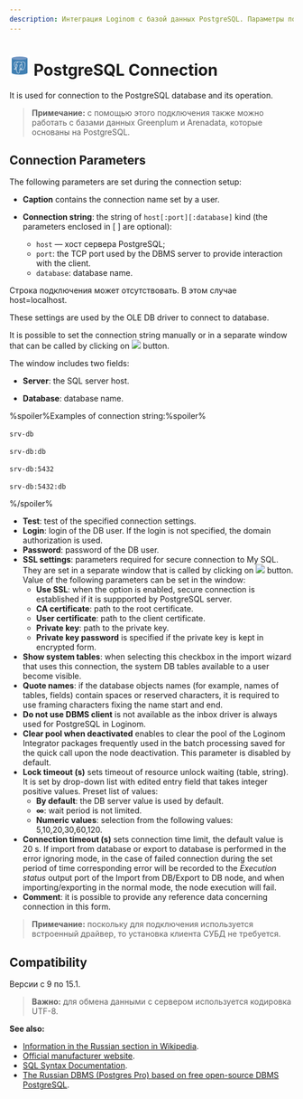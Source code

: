 ```yaml
---
description: Интеграция Loginom с базой данных PostgreSQL. Параметры подключения. Совместимость.
---
```

# ![ ](./../../../images/icons/common/data-sources/db-postgres_default.svg) PostgreSQL Connection

It is used for connection to the PostgreSQL database and its operation.

> **Примечание:** с помощью этого подключения также можно работать с базами данных Greenplum и Arenadata, которые основаны на PostgreSQL.

## Connection Parameters

The following parameters are set during the connection setup:

* **Caption** contains the connection name set by a user.
* **Connection string**: the string of `host[:port][:database]` kind (the parameters enclosed in [ ] are optional):

   * `host` — хост сервера PostgreSQL;
   * `port`: the TCP port used by the DBMS server to provide interaction with the client.
   * `database`: database name.

Строка подключения может отсутствовать. В этом случае host=localhost.

These settings are used by the OLE DB driver to connect to database.

It is possible to set the connection string manually or in a separate window that can be called by clicking on ![ ](./../../../images/extjs-theme/form/open-trigger/open-trigger_default.svg) button.

The window includes two fields:

* **Server**: the SQL server host.

* **Database**: database name.

%spoiler%Examples of connection string:%spoiler%

`srv-db`

`srv-db:db`

`srv-db:5432`

`srv-db:5432:db`

%/spoiler%

* **Test**: test of the specified connection settings.
* **Login**: login of the DB user. If the login is not specified, the domain authorization is used.
* **Password**: password of the DB user.
* **SSL settings**: parameters required for secure connection to My SQL. They are set in a separate window that is called by clicking on ![ ](./../../../images/extjs-theme/form/open-trigger/open-trigger_default.svg) button. Value of the following parameters can be set in the window:
   * **Use SSL**: when the option is enabled, secure connection is established if it is suppported by PostgreSQL server.
   * **CA certificate**: path to the root certificate.
   * **User certificate**: path to the client certificate.
   * **Private key**: path to the private key.
   * **Private key password** is specified if the private key is kept in encrypted form.
* **Show system tables**: when selecting this checkbox in the import wizard that uses this connection, the system DB tables available to a user become visible.
* **Quote names**: if the database objects names (for example, names of tables, fields) contain spaces or reserved characters, it is required to use framing characters fixing the name start and end.
* **Do not use DBMS client** is not available as the inbox driver is always used for PostgreSQL in Loginom.
* **Clear pool when deactivated** enables to clear the pool of the Loginom Integrator packages frequently used in the batch processing saved for the quick call upon the node deactivation. This parameter is disabled by default.
* **Lock timeout (s)** sets timeout of resource unlock waiting (table, string). It is set by drop-down list with edited entry field that takes integer positive values. Preset list of values:
   * **By default**: the DB server value is used by default.
   * **∞**: wait period is not limited.
   * **Numeric values**: selection from the following values: 5,10,20,30,60,120.
* **Connection timeout (s)** sets connection time limit, the default value is 20 s. If import from database or export to database is performed in the error ignoring mode, in the case of failed connection during the set period of time corresponding error will be recorded to the *Execution status* output port of the Import from DB/Export to DB node, and when importing/exporting in the normal mode, the node execution will fail.
* **Comment**: it is possible to provide any reference data concerning connection in this form.

> **Примечание:** поскольку для подключения используется встроенный драйвер, то установка клиента СУБД не требуется.

## Compatibility

Версии c 9 по 15.1.

> **Важно:** для обмена данными с сервером используется кодировка UTF-8.

**See also:**

* [Information in the Russian section in Wikipedia](https://ru.wikipedia.org/wiki/PostgreSQL).
* [Official manufacturer website](https://www.postgresql.org/).
* [SQL Syntax Documentation](https://postgrespro.ru/docs/postgresql).
* [The Russian DBMS (Postgres Pro) based on free open-source DBMS PostgreSQL](https://postgrespro.ru/).
